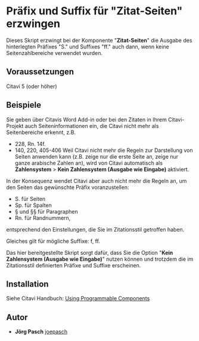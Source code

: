 # Präfix und Suffix für "Zitat-Seiten" erzwingen

Dieses Skript erzwingt bei der Komponente "**Zitat-Seiten**" die Ausgabe des hinterlegten Präfixes "S." und Suffixes "ff." auch dann, wenn keine Seitenzahlbereiche verwendet wurden.

## Voraussetzungen
Citavi 5 (oder höher)

## Beispiele
Sie geben über Citavis Word Add-in oder bei den Zitaten in Ihrem Citavi-Projekt auch Seiteninformationen ein, die Citavi nicht mehr als Seitenbereiche erkennt, z.B.
- 228, Rn. 14f.
- 140, 220, 405-406
Weil Citavi nicht mehr die Regeln zur Darstellung von Seiten anwenden kann (z.B. zeige nur die erste Seite an, zeige nur ganze arabische Zahlen an), wird von Citavi automatisch als **Zahlensystem** > **Kein Zahlensystem (Ausgabe wie Eingabe)** aktiviert.
 
In der Konsequenz wendet Citavi aber auch nicht mehr die Regeln an, um den Seiten das gewünschte Präfix voranzustellen: 
- S. für Seiten
- Sp. für Spalten
- § und §§ für Paragraphen
- Rn. für Randnummern, 

entsprechend den Einstellungen, die Sie im Zitationsstil getroffen haben. 

Gleiches gilt für mögliche Suffixe: f, ff.
 
Das hier bereitgestellte Skript sorgt dafür, dass Sie die Option "**Kein Zahlensystem (Ausgabe wie Eingabe)**" nutzen können und trotzdem die im Zitationsstil definierten Präfixe und Suffixe erscheinen.

## Installation
Siehe Citavi Handbuch: [Using Programmable Components](https://www.citavi.com/programmable_components)

## Autor

* **Jörg Pasch** [joepasch](https://github.com/joepasch)
